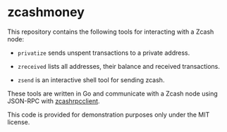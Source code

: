 # zcashmoney

This repository contains the following tools for interacting with a Zcash node:

- `privatize` sends unspent transactions to a private address.

- `zreceived` lists all addresses, their balance and received transactions.

- `zsend` is an interactive shell tool for sending zcash.

These tools are written in Go and communicate with a Zcash node using JSON-RPC
with [zcashrpcclient](https://github.com/arithmetric/zcashrpcclient).

This code is provided for demonstration purposes only under the MIT license.
